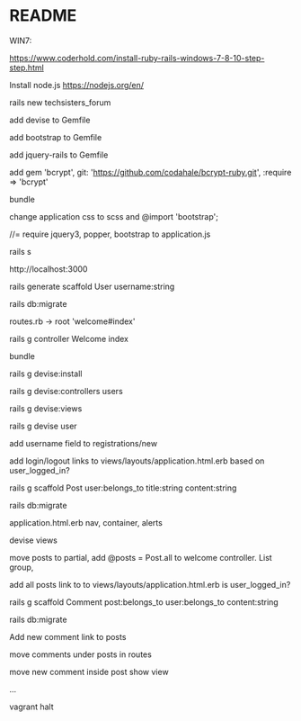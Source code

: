 # README

WIN7:

https://www.coderhold.com/install-ruby-rails-windows-7-8-10-step-step.html

Install node.js https://nodejs.org/en/

rails new techsisters_forum

add devise to Gemfile

add bootstrap to Gemfile

add jquery-rails to Gemfile

add gem 'bcrypt', git: 'https://github.com/codahale/bcrypt-ruby.git', :require => 'bcrypt'

bundle

change application css to scss and @import 'bootstrap';

//= require jquery3, popper, bootstrap to application.js

rails s

http://localhost:3000

rails generate scaffold User username:string

rails db:migrate

routes.rb -> root 'welcome#index'

rails g controller Welcome index

bundle

rails g devise:install

rails g devise:controllers users

rails g devise:views

rails g devise user

add username field to registrations/new

add login/logout links to views/layouts/application.html.erb based on user_logged_in?

rails g scaffold Post user:belongs_to title:string content:string

rails db:migrate

application.html.erb nav, container, alerts

devise views

move posts to partial, add @posts = Post.all to welcome controller. List group, 

add all posts link to to views/layouts/application.html.erb is user_logged_in?

rails g scaffold Comment post:belongs_to user:belongs_to content:string

rails db:migrate

Add new comment link to posts

move comments under posts in routes

move new comment inside post show view

...

vagrant halt